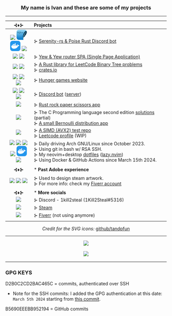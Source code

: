 <h3 align="center">My name is Ivan and these are some of my projects</h3>

---

<table align="center">
  <thead>
    <tr>
      <th align="center">⊰♦⊱</th>
      <th align="left">Projects</th>
    </tr>
  </thead>
  <tbody>
    <tr>
      <td align="center">
        <img
          src="https://raw.githubusercontent.com/1Kill2Steal/skill-icons/main/icons/Rust.svg"
          style="width: 2rem"
        />
        <img
          src="https://github.com/tandpfun/skill-icons/blob/main/icons/SQLite.svg"
          style="width: 2rem"
        />
        <br />
        <img
          src="https://raw.githubusercontent.com/tandpfun/skill-icons/main/icons/Docker.svg"
          style="width: 2rem"
        />
        <img
          src="https://raw.githubusercontent.com/1Kill2Steal/skill-icons/main/icons/GithubActions-Light.svg"
          style="width: 2rem"
        />
      </td>
      <td align="left">
        ⊱
        <a href="https://github.com/1Kill2Steal/serenity-discord-bot"
          >Serenity-rs &amp; Poise Rust Discord bot</a
        >
      </td>
    </tr>
    <tr>
      <td align="center">
        <img
          src="https://raw.githubusercontent.com/1Kill2Steal/skill-icons/main/icons/Rust.svg"
          style="width: 2rem"
        />
        <img
          src="https://raw.githubusercontent.com/1Kill2Steal/skill-icons/main/icons/Yew-Light.svg"
          style="width: 2rem"
        />
      </td>
      <td align="left">
        ⊱
        <a href="https://github.com/1Kill2Steal/yew-site"
          >Yew &amp; Yew router SPA (Single Page Application)</a
        >
      </td>
    </tr>
    <tr>
      <td align="center">
        <img
          src="https://raw.githubusercontent.com/1Kill2Steal/skill-icons/main/icons/Rust.svg"
          style="width: 2rem"
        />
        <img
          src="https://raw.githubusercontent.com/1Kill2Steal/skill-icons/main/icons/GithubActions-Light.svg"
          style="width: 2rem"
        />
      </td>
      <td align="left">
        ⊱
        <a href="https://github.com/1kill2steal/leetcode-trees-rs"
          >A Rust library for LeetCode Binary Tree problems</a
        ><br />
        ⊱ <a href="https://crates.io/crates/leetcode-trees-rs">crates.io</a>
      </td>
    </tr>
    <tr>
      <td align="center">
        <img
          src="https://raw.githubusercontent.com/1Kill2Steal/skill-icons/main/icons/HTML.svg"
          style="width: 2rem"
        />
        <img
          src="https://raw.githubusercontent.com/1Kill2Steal/skill-icons/main/icons/CSS.svg"
          style="width: 2rem"
        />
        <br />
        <img
          src="https://raw.githubusercontent.com/1Kill2Steal/skill-icons/main/icons/TypeScript.svg"
          style="width: 2rem"
        />
      </td>
      <td align="left">
        ⊱
        <a href="https://github.com/1Kill2Steal/hunger-games-website"
          >Hunger games website</a
        >
      </td>
    </tr>
    <tr>
      <td align="center">
        <img
          src="https://raw.githubusercontent.com/1Kill2Steal/skill-icons/main/icons/TypeScript.svg"
          style="width: 2rem"
        />
        <img
          src="https://raw.githubusercontent.com/1Kill2Steal/skill-icons/main/icons/NodeJS-Light.svg"
          style="width: 2rem"
        />
        <br />
        <img
          src="https://raw.githubusercontent.com/1Kill2Steal/skill-icons/main/icons/MongoDB.svg"
          style="width: 2rem"
        />
      </td>
      <td align="left">
        ⊱
        <a href="https://github.com/1Kill2Steal/discord-interactions-bot"
          >Discord bot</a
        >
        (<a href="https://discord.gg/nopengoo">server</a>)
      </td>
    </tr>
    <tr>
      <td align="center">
        <img
          src="https://raw.githubusercontent.com/1Kill2Steal/skill-icons/main/icons/Rust.svg"
          style="width: 2rem"
        />
      </td>
      <td align="left">
        ⊱
        <a href="https://github.com/1Kill2Steal/rust-rps"
          >Rust rock paper scissors app</a
        >
      </td>
    </tr>
    <tr>
      <td align="center">
        <img
          src="https://raw.githubusercontent.com/1Kill2Steal/skill-icons/main/icons/C.svg"
          style="width: 2rem"
        />
      </td>
      <td align="left">
        ⊱ The C Programming language second edition
        <a href="https://github.com/1Kill2Steal/C-Exercises">solutions</a>
        (partial) <br />
        ⊱
        <a href="https://github.com/1Kill2Steal/Bernoulli-C"
          >A small Bernoulli distribution app</a
        >
      </td>
    </tr>
    <tr>
      <td align="center">
        <img
          src="https://raw.githubusercontent.com/1Kill2Steal/skill-icons/main/icons/CPP.svg"
          style="width: 2rem"
        />
      </td>
      <td align="left">
        ⊱
        <a href="https://github.com/1Kill2Steal/cpp-optimize-test"
          >A SIMD (AVX2) test repo</a
        >
        <br />
        ⊱ <a href="https://leetcode.com/1Kill2Steal">Leetcode profile</a> (WIP)
      </td>
    </tr>
    <tr>
      <td align="center">
        <img
          src="https://raw.githubusercontent.com/1Kill2Steal/skill-icons/main/icons/Linux-Light.svg"
          style="width: 2rem"
        />
        <img
          src="https://raw.githubusercontent.com/1Kill2Steal/skill-icons/main/icons/Git.svg"
          style="width: 2rem"
        />
        <img
          src="https://raw.githubusercontent.com/1Kill2Steal/skill-icons/main/icons/Bash-Dark.svg"
          style="width: 2rem"
        />
        <br />
        <img
          src="https://raw.githubusercontent.com/1Kill2Steal/skill-icons/main/icons/NeoVim-Light.svg"
          style="width: 2rem"
        />
        <img
          src="https://raw.githubusercontent.com/tandpfun/skill-icons/main/icons/Docker.svg"
          style="width: 2rem"
        />
        <img
          src="https://raw.githubusercontent.com/1Kill2Steal/skill-icons/main/icons/GithubActions-Light.svg"
          style="width: 2rem"
        />
      </td>
      <td align="left">
        ⊱ Daily driving Arch GNU/Linux since October 2023. <br />
        ⊱ Using git in bash w/ RSA SSH. <br />
        ⊱ My neovim+desktop
        <a href="https://github.com/1Kill2Steal/dotfiles">dotfiles</a> (<a
          href="https://github.com/LazyVim/LazyVim"
          >lazy.nvim</a
        >) <br />
        ⊱ Using Docker &amp; GitHub Actions since March 15th 2024.
      </td>
    </tr>
    <tr>
      <td align="center"></td>
      <td align="left"></td>
    </tr>
    <tr>
      <td align="center"><strong>⊰♦⊱</strong></td>
      <td align="left">* <strong>Past Adobe experience</strong></td>
    </tr>
    <tr>
      <td align="center"></td>
      <td align="left"></td>
    </tr>
    <tr>
      <td align="center">
        <img
          src="https://raw.githubusercontent.com/1Kill2Steal/skill-icons/main/icons/Photoshop.svg"
          style="width: 2rem"
        />
        <img
          src="https://raw.githubusercontent.com/1Kill2Steal/skill-icons/main/icons/AfterEffects.svg"
          style="width: 2rem"
        />
        <img
          src="https://raw.githubusercontent.com/1Kill2Steal/skill-icons/main/icons/Premiere.svg"
          style="width: 2rem"
        />
      </td>
      <td align="left">
        ⊱ Used to design steam artwork. <br />
        ⊱ For more info: check my
        <a
          href="https://www.fiverr.com/users/kill2steal/portfolio?origin=seller_profile"
          >Fiverr account</a
        >
      </td>
    </tr>
    <tr>
      <td align="center"></td>
      <td align="left"></td>
    </tr>
    <tr>
      <td align="center"><strong>⊰♦⊱</strong></td>
      <td align="left">* <strong>More socials</strong></td>
    </tr>
    <tr>
      <td align="center">
        <img
          src="https://raw.githubusercontent.com/1Kill2Steal/skill-icons/main/icons/Discord.svg"
          style="width: 2rem"
        />
      </td>
      <td align="left">⊱ Discord - 1kill2steal (1Kill2Steal#5316)</td>
    </tr>
    <tr>
      <td align="center">
        <img
          src="https://upload.wikimedia.org/wikipedia/commons/8/83/Steam_icon_logo.svg"
          style="width: 2rem"
        />
      </td>
      <td align="left">
        ⊱ <a href="https://steamcommunity.com/id/1Kill2Steal/">Steam</a>
      </td>
    </tr>
    <tr>
      <td align="center">
        <img
          src="https://upload.wikimedia.org/wikipedia/commons/1/18/Fiverr_Logo_09.2020.svg"
          style="width: 2rem"
        />
      </td>
      <td align="left">
        ⊱ <a href="https://www.fiverr.com/users/kill2steal/">Fiverr</a> (not
        using anymore)
      </td>
    </tr>
    <tr>
      <td align="center"></td>
      <td align="left"></td>
    </tr>
  </tbody>
</table>

<p align="center">
  <i>Credit for the SVG icons:</i>
  <a href="https://github.com/tandpfun/skill-icons/">github/tandpfun</a>
</p>

---

<p align="center">
  <a href="https://github.com/1kill2steal">
    <img
      src="https://github-readme-stats.vercel.app/api?username=1kill2steal&theme=tokyonight&show_icons=true"
    />
  </a>
</p>
<p align="center">
  <a href="https://github.com/1kill2steal">
    <img
      src="https://github-readme-stats.vercel.app/api/top-langs/?username=1kill2steal&hide=javascript,css,scss,html,php,lua,nushell,red,powershell,dockerfile&theme=tokyonight&show_icons=true"
    />
  </a>
</p>

---

### GPG KEYS
D2B0C2CD2BAC465C = commits, authenticated over SSH
- Note for the SSH commits: I added the GPG authentication at this date: `March 5th 2024` starting from [this commit](https://github.com/1Kill2Steal/nighttab-browser-theme/commit/7d1fc1570973ee78f1555d8f19fc8e6544bb6e53).

B5690EEEBB952194 = GitHub commits
